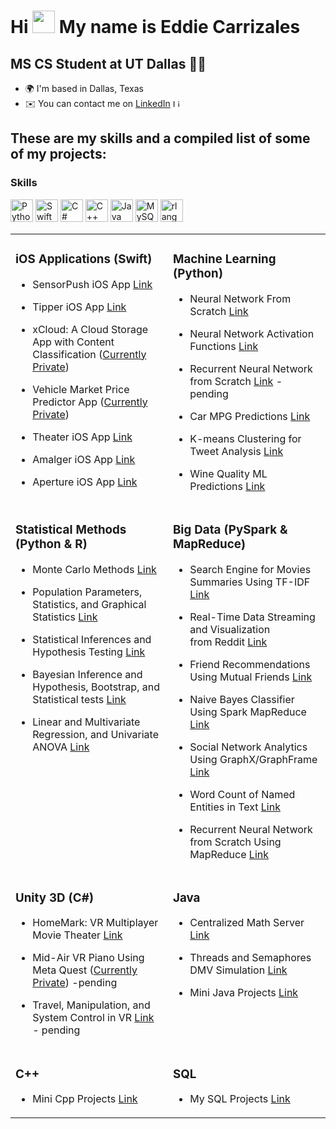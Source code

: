 Hi <img src="https://user-images.githubusercontent.com/18350557/176309783-0785949b-9127-417c-8b55-ab5a4333674e.gif" width="36" height="36" /> My name is Eddie Carrizales
========================================================================================================================================

MS CS Student at UT Dallas 👨‍💻
--------------------------------

* 🌍 I'm based in Dallas, Texas
* ✉️ You can contact me on [LinkedIn](https://www.linkedin.com/in/eddiecarrizales/) <a href="https://www.linkedin.com/in/eddiecarrizales/" target="_blank" rel="noreferrer"><img src="https://raw.githubusercontent.com/danielcranney/readme-generator/main/public/icons/socials/linkedin.svg" width="12" height="12" alt="LinkedIn" /></a>

These are my skills and a compiled list of some of my projects:
--------------------------------

### Skills

<p align="left">
<a href="https://www.python.org/" target="_blank" rel="noreferrer"><img src="https://raw.githubusercontent.com/danielcranney/readme-generator/main/public/icons/skills/python-colored.svg" width="36" height="36" alt="Python" /></a>
<a href="https://developer.apple.com/swift/" target="_blank" rel="noreferrer"><img src="https://raw.githubusercontent.com/danielcranney/readme-generator/main/public/icons/skills/swift-colored.svg" width="36" height="36" alt="Swift" /></a>
<a href="https://docs.microsoft.com/en-us/dotnet/csharp/" target="_blank" rel="noreferrer"><img src="https://raw.githubusercontent.com/danielcranney/readme-generator/main/public/icons/skills/csharp-colored.svg" width="36" height="36" alt="C#" /></a>
<a href="https://docs.microsoft.com/en-us/cpp/?view=msvc-170" target="_blank" rel="noreferrer"><img src="https://raw.githubusercontent.com/danielcranney/readme-generator/main/public/icons/skills/cplusplus-colored.svg" width="36" height="36" alt="C++" /></a>
<a href="https://www.oracle.com/java/" target="_blank" rel="noreferrer"><img src="https://raw.githubusercontent.com/danielcranney/readme-generator/main/public/icons/skills/java-colored.svg" width="36" height="36" alt="Java" /></a>
<a href="https://www.mysql.com/" target="_blank" rel="noreferrer"><img src="https://raw.githubusercontent.com/danielcranney/readme-generator/main/public/icons/skills/mysql-colored.svg" width="36" height="36" alt="MySQL" /></a>
<a href="https://www.r-project.org/" target="_blank" rel="noreferrer"><img src="https://raw.githubusercontent.com/danielcranney/readme-generator/main/public/icons/skills/rlang-colored.svg" width="36" height="36" alt="rlang" /></a>
</p>


<table>
  <tr>
    <td valign="top" width="50%">

### iOS Applications (Swift)

- SensorPush iOS App [Link](https://github.com/Eddie-Carrizales/SensorPush-IOS-App)
- Tipper iOS App [Link](https://github.com/Eddie-Carrizales/Tipper-IOS-App)
- xCloud: A Cloud Storage App with Content <br /> Classification ([Currently Private](https://github.com/Eddie-Carrizales/xCloud))
- Vehicle Market Price Predictor App ([Currently Private](https://github.com/Eddie-Carrizales/AR-Vehicle-Scanner-IOS-App))
- Theater iOS App [Link](https://github.com/Eddie-Carrizales/Theater-IOS-App)
- Amalger iOS App [Link](https://github.com/Eddie-Carrizales/Amalger-IOS-App)
- Aperture iOS App [Link](https://github.com/Eddie-Carrizales/Aperture-IOS-App)

    </td>
    <td valign="top" width="50%">

### Machine Learning (Python)

- Neural Network From Scratch [Link](https://github.com/Eddie-Carrizales/Neural-Network-From-Scratch)
- Neural Network Activation Functions [Link](https://github.com/Eddie-Carrizales/Neural-Network-Activation-Functions)
- Recurrent Neural Network from Scratch [Link]() - pending
- Car MPG Predictions [Link](https://github.com/Eddie-Carrizales/Car-MPG-Predictions)
- K-means Clustering for Tweet Analysis [Link](https://github.com/Eddie-Carrizales/Tweet-Clustering-Using-K-Means)
- Wine Quality ML Predictions [Link](https://github.com/Eddie-Carrizales/Wine-Quality-ML-Predictions)

    </td>
  </tr>
  <tr>
    <td valign="top" width="50%">

### Statistical Methods (Python & R)

- Monte Carlo Methods [Link](https://github.com/Eddie-Carrizales/Monte-Carlo-Methods)
- Population Parameters, Statistics, and Graphical Statistics [Link](https://github.com/Eddie-Carrizales/Population-Parameters-and-Statistics-and-Graphical-Statistics)
- Statistical Inferences and Hypothesis Testing [Link](https://github.com/Eddie-Carrizales/Statistical-Inferences-and-Hypothesis-Testing)
- Bayesian Inference and Hypothesis, Bootstrap, and Statistical tests [Link](https://github.com/Eddie-Carrizales/Bayesian-Inference-and-Hypothesis-Bootstrap-and-Statistical-tests)
- Linear and Multivariate Regression, and Univariate ANOVA  [Link](https://github.com/Eddie-Carrizales/Linear-and-Multivariate-Regression-and-Univariate-ANOVA)

    </td>
    <td valign="top" width="50%">

### Big Data (PySpark & MapReduce)

- Search Engine for Movies Summaries Using TF-IDF [Link](https://github.com/Eddie-Carrizales/Search-Engine-for-Movie-Plot-Summaries)
- Real-Time Data Streaming and Visualization <br /> from Reddit [Link](https://github.com/Eddie-Carrizales/Real-Time-Data-Streaming-and-Visualization-from-Reddit)
- Friend Recommendations Using Mutual Friends [Link](https://github.com/Eddie-Carrizales/Friend-Recommendations-Using-Mutual-Friends)
- Naive Bayes Classifier Using Spark MapReduce [Link](https://github.com/Eddie-Carrizales/Naive-Bayes-Classifier-Using-Spark-MapReduce)
- Social Network Analytics Using GraphX/GraphFrame [Link](https://github.com/Eddie-Carrizales/Social-Network-Analytics-Using-GraphX-GraphFrame)
- Word Count of Named Entities in Text [Link](https://github.com/Eddie-Carrizales/Word-Count-for-Named-Entities)
- Recurrent Neural Network from Scratch Using <br /> MapReduce [Link](https://github.com/Eddie-Carrizales/Recurrent-Neural-Network-Using-Map-Reduce)

    </td>
  </tr>
  <tr>
    <td valign="top" width="50%">

### Unity 3D (C#)

- HomeMark: VR Multiplayer Movie Theater [Link](https://github.com/karlos37/HomeMark)
- Mid-Air VR Piano Using Meta Quest ([Currently Private](https://github.com/Eddie-Carrizales/)) -pending
- Travel, Manipulation, and System Control in VR [Link]() - pending

    </td>
    <td valign="top" width="50%">

### Java

- Centralized Math Server [Link](https://github.com/Eddie-Carrizales/Centralized-Math-Server)
- Threads and Semaphores DMV Simulation [Link](https://github.com/Eddie-Carrizales/Threads-and-Semaphores-DMV-Simulation)
- Mini Java Projects [Link](https://github.com/Eddie-Carrizales/Mini-Java-Projects)

    </td>
  </tr>
  <tr>
    <td valign="top" width="50%">

### C++

- Mini Cpp Projects [Link](https://github.com/Eddie-Carrizales/Mini-Cpp-Projects)

    </td>
    <td valign="top" width="50%">

### SQL

- My SQL Projects [Link](https://github.com/Eddie-Carrizales/My-SQL-Projects)

    </td>
  </tr>
</table>
